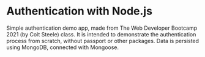 # Authentication with Node.js

Simple authentication demo app, made from The Web Developer Bootcamp 2021 (by Colt Steele) class.
It is intended to demonstrate the authentication process from scratch, without passport or other packages.
Data is persisted using MongoDB, connected with Mongoose.